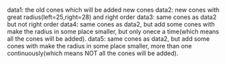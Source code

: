data1: the old cones which will be added new cones
data2: new cones with great radius(left=25,right=28) and right order
data3: same cones as data2 but not right order
data4: same cones as data2, but add some cones with make the radius in some place smaller, but only onece a time(which means all the cones will be added).
data5: same cones as data2, but add some cones with make the radius in some place smaller, more than one continuously(which means NOT all the cones will be added).